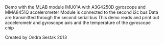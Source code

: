 Demo with the MLAB module IMU01A with A3G4250D gyroscope and MMA8451Q accelerometer
Module is connected to the second i2c bus
Data are transmitted through the second serial bus
This demo reads and print out accelerometr and gyroscope axis and the temperature of the gyroscope chip

Created by Ondra Sestak 2013